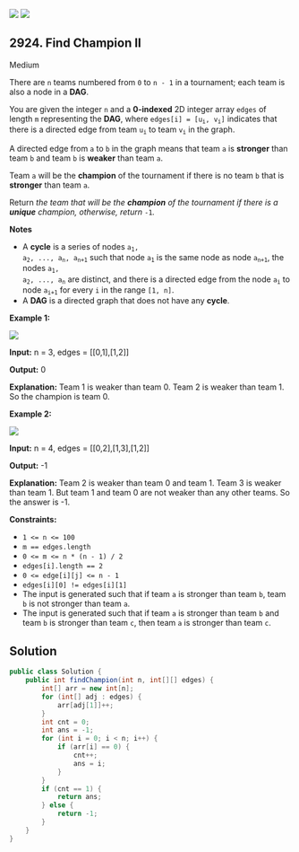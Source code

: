 [![](https://img.shields.io/github/stars/javadev/LeetCode-in-Java?label=Stars&style=flat-square)](https://github.com/javadev/LeetCode-in-Java)
[![](https://img.shields.io/github/forks/javadev/LeetCode-in-Java?label=Fork%20me%20on%20GitHub%20&style=flat-square)](https://github.com/javadev/LeetCode-in-Java/fork)

## 2924\. Find Champion II

Medium

There are `n` teams numbered from `0` to `n - 1` in a tournament; each team is also a node in a **DAG**.

You are given the integer `n` and a **0-indexed** 2D integer array `edges` of length `m` representing the **DAG**, where <code>edges[i] = [u<sub>i</sub>, v<sub>i</sub>]</code> indicates that there is a directed edge from team <code>u<sub>i</sub></code> to team <code>v<sub>i</sub></code> in the graph.

A directed edge from `a` to `b` in the graph means that team `a` is **stronger** than team `b` and team `b` is **weaker** than team `a`.

Team `a` will be the **champion** of the tournament if there is no team `b` that is **stronger** than team `a`.

Return _the team that will be the **champion** of the tournament if there is a **unique** champion, otherwise, return_ `-1`_._

**Notes**

*   A **cycle** is a series of nodes <code>a<sub>1</sub>, a<sub>2</sub>, ..., a<sub>n</sub>, a<sub>n+1</sub></code> such that node <code>a<sub>1</sub></code> is the same node as node <code>a<sub>n+1</sub></code>, the nodes <code>a<sub>1</sub>, a<sub>2</sub>, ..., a<sub>n</sub></code> are distinct, and there is a directed edge from the node <code>a<sub>i</sub></code> to node <code>a<sub>i+1</sub></code> for every `i` in the range `[1, n]`.
*   A **DAG** is a directed graph that does not have any **cycle**.

**Example 1:**

![](https://assets.leetcode.com/uploads/2023/10/19/graph-3.png)

**Input:** n = 3, edges = \[\[0,1],[1,2]]

**Output:** 0

**Explanation:** Team 1 is weaker than team 0. Team 2 is weaker than team 1. So the champion is team 0.

**Example 2:**

![](https://assets.leetcode.com/uploads/2023/10/19/graph-4.png)

**Input:** n = 4, edges = \[\[0,2],[1,3],[1,2]]

**Output:** -1

**Explanation:** Team 2 is weaker than team 0 and team 1. Team 3 is weaker than team 1. But team 1 and team 0 are not weaker than any other teams. So the answer is -1.

**Constraints:**

*   `1 <= n <= 100`
*   `m == edges.length`
*   `0 <= m <= n * (n - 1) / 2`
*   `edges[i].length == 2`
*   `0 <= edge[i][j] <= n - 1`
*   `edges[i][0] != edges[i][1]`
*   The input is generated such that if team `a` is stronger than team `b`, team `b` is not stronger than team `a`.
*   The input is generated such that if team `a` is stronger than team `b` and team `b` is stronger than team `c`, then team `a` is stronger than team `c`.

## Solution

```java
public class Solution {
    public int findChampion(int n, int[][] edges) {
        int[] arr = new int[n];
        for (int[] adj : edges) {
            arr[adj[1]]++;
        }
        int cnt = 0;
        int ans = -1;
        for (int i = 0; i < n; i++) {
            if (arr[i] == 0) {
                cnt++;
                ans = i;
            }
        }
        if (cnt == 1) {
            return ans;
        } else {
            return -1;
        }
    }
}
```